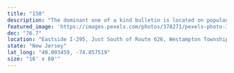 ```yaml
---
title: "150"
description: "The dominant one of a kind bulletin is located on populous I-295 and is the only location between Trenton NJ and Route 42. It's strategic location is located in Burlington County, NJ; minutes from Philadelphia and covers Atlantic City traffic. It is surrounded by major malls auto dealers within Mount Holly, Mount Laurel, Cherry Hill, Marlton and Moorestown"
featured_image: 'https://images.pexels.com/photos/378271/pexels-photo-378271.jpeg?auto=compress&cs=tinysrgb&dpr=2&h=650&w=940'
dec: "76.7"
location: "Eastside I-295, Just South of Route 626, Westampton Township, NJ"
state: "New Jersey"
lat_long: "40.003459, -74.857519"
size: "16' x 60'"
---
```

